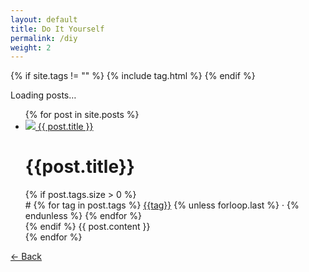 ```yaml
---
layout: default
title: Do It Yourself
permalink: /diy
weight: 2
---
```


<script src="/js/posts.js" type="text/javascript"></script>
{% if site.tags != "" %}
  {% include tag.html %}
{% endif %}
<div id="loading">Loading posts&hellip;</div>
<ul id="posts">
  {% for post in site.posts %}
    <li class="post {{ post.tags | join: '-tag ' | append: '-tag' }}">
      <a href="{{ post.url }}" onclick="return showPost(this)">
        <img src="{{ post.icon }}">
        <span>{{ post.title }}</span>
      </a>
      <div>
        <h1>{{post.title}}</h1>
        {% if post.tags.size > 0 %}
          <div id="tags"># 
              {% for tag in post.tags %}
                <a href="/diy#{{ tag }}" onclick="return filterPosts('{{ tag }}')">{{tag}}</a>
                {% unless forloop.last %}
                 &middot; 
                {% endunless %}
              {% endfor %}
          </div>
        {% endif %}
        {{ post.content }}
      </div>
    </li>
  {% endfor %}
</ul>
<article id="post"></article>
<div id="back-button"><a href="#" onclick="goBack()">&larr; Back</a></div>
